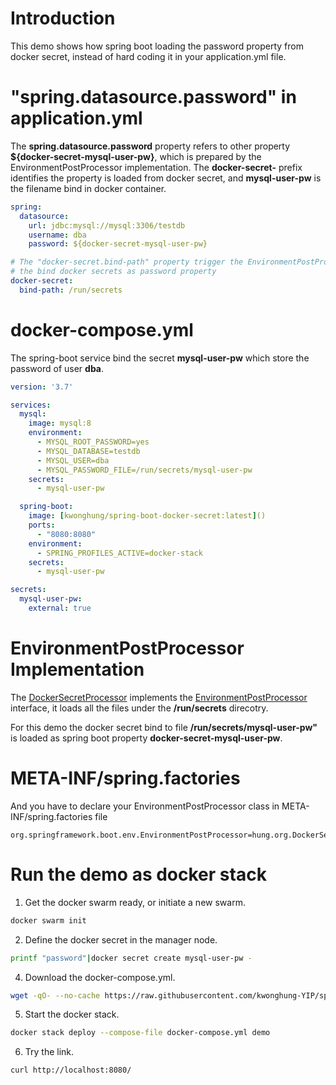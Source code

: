 # Introduction

This demo shows how spring boot loading the password property from docker secret, instead of hard coding it in your application.yml file.

# "spring.datasource.password" in application.yml 

The **spring.datasource.password** property refers to other property **${docker-secret-mysql-user-pw}**, which is prepared by the EnvironmentPostProcessor implementation. The **docker-secret-** prefix identifies the property is loaded from docker secret, and **mysql-user-pw** is the filename bind in docker container.

```yaml
spring:
  datasource:
    url: jdbc:mysql://mysql:3306/testdb
    username: dba
    password: ${docker-secret-mysql-user-pw}

# The "docker-secret.bind-path" property trigger the EnvironmentPostProcessor to load 
# the bind docker secrets as password property
docker-secret:
  bind-path: /run/secrets
```

# docker-compose.yml

The spring-boot service bind the secret **mysql-user-pw** which store the password of user **dba**.

```yml
version: '3.7'

services:
  mysql:
    image: mysql:8
    environment:
      - MYSQL_ROOT_PASSWORD=yes
      - MYSQL_DATABASE=testdb
      - MYSQL_USER=dba
      - MYSQL_PASSWORD_FILE=/run/secrets/mysql-user-pw
    secrets:
      - mysql-user-pw

  spring-boot:
    image: [kwonghung/spring-boot-docker-secret:latest]()
    ports:
      - "8080:8080"
    environment:
      - SPRING_PROFILES_ACTIVE=docker-stack
    secrets:
      - mysql-user-pw

secrets:
  mysql-user-pw:
    external: true
```

# EnvironmentPostProcessor Implementation

The [DockerSecretProcessor](/src/main/java/hung/org/DockerSecretProcessor.java) implements the [EnvironmentPostProcessor](https://docs.spring.io/spring-boot/docs/2.1.3.RELEASE/reference/htmlsingle/#howto-customize-the-environment-or-application-context) interface, it loads all the files under the **/run/secrets** direcotry.

For this demo the docker secret bind to file **/run/secrets/mysql-user-pw"** is loaded as spring boot property **docker-secret-mysql-user-pw**.

# META-INF/spring.factories

And you have to declare your EnvironmentPostProcessor class in META-INF/spring.factories file

```properties
org.springframework.boot.env.EnvironmentPostProcessor=hung.org.DockerSecretProcessor
```

# Run the demo as docker stack

1. Get the docker swarm ready, or initiate a new swarm.

```bash
docker swarm init
```

2. Define the docker secret in the manager node.

```bash
printf "password"|docker secret create mysql-user-pw -
```

4. Download the docker-compose.yml.

```bash
wget -qO- --no-cache https://raw.githubusercontent.com/kwonghung-YIP/spring-boot-docker-secret/master/docker-compose.yml
```

5. Start the docker stack.

```bash
docker stack deploy --compose-file docker-compose.yml demo
```

6. Try the link.

```bash
curl http://localhost:8080/
```
